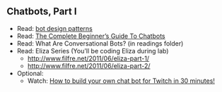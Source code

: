 Chatbots, Part I
-----

- Read: [bot design patterns](http://willschenk.com/bot-design-patterns/)
- Read: [The Complete Beginner’s Guide To Chatbots](https://chatbotsmagazine.com/the-complete-beginner-s-guide-to-chatbots-8280b7b906ca#.z0iko4mcm)
- Read: What Are Conversational Bots? (in readings folder)
- Read: Eliza Series (You'll be coding Eliza during lab)
    - http://www.filfre.net/2011/06/eliza-part-1/
    - http://www.filfre.net/2011/06/eliza-part-2/
- Optional:
    + Watch: [How to build your own chat bot for Twitch in 30 minutes! ](https://www.youtube.com/watch?v=T8DLwACpe3o)
    